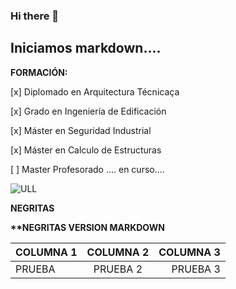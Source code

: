 ### Hi there 👋

## Iniciamos markdown....


**FORMACIÓN:**

[x] Diplomado en Arquitectura Técnicaça

[x] Grado en Ingeniería de Edificación

[x] Máster en Seguridad Industrial

[x] Máster en Calculo de Estructuras 

[ ] Master Profesorado .... en curso....




![ULL](https://media.revistaad.es/photos/60c229a62d9a1d1684422eaa/master/w_1600,c_limit/231004.jpg)

<b>NEGRITAS<b>

**NEGRITAS VERSION MARKDOWN


|  COLUMNA 1  |  COLUMNA 2  |  COLUMNA 3 |
|  :--------- |  :-------:  |  --------: |
|  PRUEBA     |  PRUEBA 2   |  PRUEBA 3  |




<!--UN COMENTARIO-->



<!--
**sergio-gr1234/sergio-gr1234** is a ✨ _special_ ✨ repository because its `README.md` (this file) appears on your GitHub profile.

Here are some ideas to get you started:

- 🔭 I’m currently working on ...
- 🌱 I’m currently learning ...
- 👯 I’m looking to collaborate on ...
- 🤔 I’m looking for help with ...
- 💬 Ask me about ...
- 📫 How to reach me: ...
- 😄 Pronouns: ...
- ⚡ Fun fact: ...
-->
